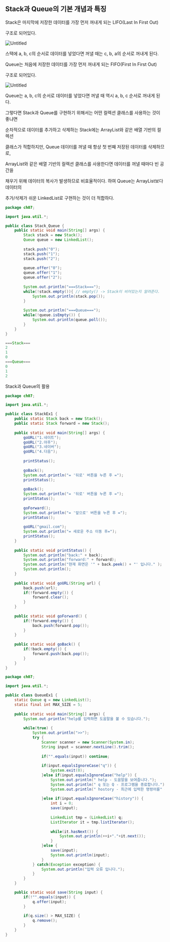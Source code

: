 ## Stack과 Queue의 기본 개념과 특징

Stack은 마지막에 저장한 데이터를 가장 먼저 꺼내게 되는 LIFO(Last In First Out)

구조로 되어있다.

![Untitled](https://prod-files-secure.s3.us-west-2.amazonaws.com/ea204791-94b0-4594-95e9-37705edf8245/75a86973-833f-4d30-a670-072e98a2ee6a/Untitled.png)

스택에 a, b, c의 순서로 데이터를 넣었다면 꺼낼 때는 c, b, a의 순서로 꺼내게 된다.

Queue는 처음에 저장한 데이터를 가장 먼저 꺼내게 되는 FIFO(First In First Out)

구조로 되어있다.

![Untitled](https://prod-files-secure.s3.us-west-2.amazonaws.com/ea204791-94b0-4594-95e9-37705edf8245/ebc1eae9-b447-4eb6-8a6b-98641c79eabf/Untitled.png)

Queue는 a, b, c의 순서로 데이터를 넣었다면 꺼낼 때 역시 a, b, c 순서로 꺼내게 된다.

그렇다면 Stack과 Queue를 구현하기 위해서는 어떤 컬렉션 클래스를 사용하는 것이 좋냐면

순차적으로 데이터를 추가하고 삭제하는 Stack에는 ArrayList와 같은 배열 기반의 컬렉션

클래스가 적합하지만, Queue 데이터를 꺼낼 때 항상 첫 번째 저장된 데이터를 삭제하므로,

ArrayList와 같은 배열 기반의 컬렉션 클래스를 사용한다면 데이터를 꺼낼 때마다 빈 공간을

채우기 위해 데이터의 복사가 발생하므로 비효율적이다. 하여 Queue는 ArrayList보다 데이터의

추가/삭제가 쉬운 LinkedList로 구현하는 것이 더 적합하다.

```java
package ch07;

import java.util.*;

public class Stack_Queue {
	public static void main(String[] args) {
		Stack stack = new Stack();
		Queue queue = new LinkedList();
		
		stack.push("0");
		stack.push("1");
		stack.push("2");
		
		queue.offer("0");
		queue.offer("1");
		queue.offer("2");
		
		System.out.println("===Stack===");
		while(!stack.empty()){ // empty() -> Stack이 비어있는지 알려준다.
			System.out.println(stack.pop());
		}
		
		System.out.println("===Queue===");
		while(!queue.isEmpty()) {
			System.out.println(queue.poll());
		}
	}
}
```

```java
===Stack===
2
1
0
===Queue===
0
1
2
```

Stack과 Queue의 활용

```java
package ch07;

import java.util.*;

public class StackEx1 {
	public static Stack back = new Stack();
	public static Stack forward = new Stack();
	
	public static void main(String[] args) {
		goURL("1.네이트");
		goURL("2.야후");
		goURL("3.네이버");
		goURL("4.다음");
		
		printStatus();
		
		goBack();
		System.out.println("= '뒤로' 버튼을 누른 후 =");
		printStatus();
		
		goBack();
		System.out.println("= '뒤로' 버튼을 누른 후 =");
		printStatus();
		
		goForward();
		System.out.println("= '앞으로' 버튼을 누른 후 =");
		printStatus();
		
		goURL("gmail.com");
		System.out.println("= 새로운 주소 이동 후=");
		printStatus();
	}
	
	public static void printStatus() {
		System.out.println("back:" + back);
		System.out.println("forward:" + forward);
		System.out.println("현재 화면은 '" + back.peek() + "' 입니다." );
		System.out.println();
	}
	
	public static void goURL(String url) {
		back.push(url);
		if(!forward.empty()) {
			forward.clear();
		}
	}
	
	public static void goForward() {
		if(!forward.empty()) {
			back.push(forward.pop());
		}
	}
	
	public static void goBack() {
		if(!back.empty()) {
			forward.push(back.pop());
		}
	}
}
```

```java
package ch07;

import java.util.*;

public class QueueEx1 {
	static Queue q = new LinkedList();
	static final int MAX_SIZE = 5;
	
	public static void main(String[] args) {
		System.out.println("help를 입력하면 도움말을 볼 수 있습니다.");
		
		while(true) {
			System.out.println(">>");
			try {
				Scanner scanner = new Scanner(System.in);
				String input = scanner.nextLine().trim();
				
				if("".equals(input)) continue;
				
				if(input.equalsIgnoreCase("q")) {
					System.exit(0);
				}else if(input.equalsIgnoreCase("help")) {
					System.out.println(" help - 도움말을 보여줍니다.");
					System.out.println(" q 또는 Q - 프로그램을 종료합니다.");
					System.out.println(" hostory - 최근에 입력한 명령어를" + MAX_ SIZE + "개 보여줍니다.");
					
				}else if(input.equalsIgnoreCase("history")) {
					int i = 0;
					save(input);
					
					LinkedList tmp = (LinkedList) q;
					ListIterator it = tmp.listIterator();
					
					while(it.hasNext()) {
						System.out.println(++i+"."+it.next());
					}
				}else {
					save(input);
					System.out.println(input);
				} 
			} catch(Exception exception) {
				System.out.println("입력 오류 입니다.");
			}
		}
	}

	public static void save(String input) {
		if(!"".equals(input)) {
			q.offer(input);
		}
		
		if(q.size() > MAX_SIZE) {
			q.remove();
		}
	}
}

```

